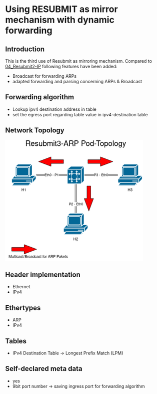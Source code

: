 # Using RESUBMIT as mirror mechanism with dynamic forwarding

## Introduction

This is the third use of Resubmit as mirroring mechanism. Compared to [04_Resubmit2-IP](https://github.com/Selltowitz/p4/tree/main/VM_Exercices/04_Resubmit2-IP) following features have been added:
- Broadcast for forwarding ARPs
- adapted forwarding and parsing concerning ARPs & Broadcast




## Forwarding algorithm
- Lookup ipv4 destination address in table
- set the egress port regarding table value in ipv4-destination table 
		


## Network Topology
![alt text](https://github.com/Selltowitz/p4/blob/main/Topo-Drawings/resubmit3-arp.png?raw=true)

## Header implementation
- Ethernet
- IPv4

## Ethertypes
- ARP
- IPv4

## Tables
- IPv4 Destination Table -> Longest Prefix Match (LPM)

## Self-declared meta data
- yes
- 9bit port number -> saving ingress port for forwarding algorithm
